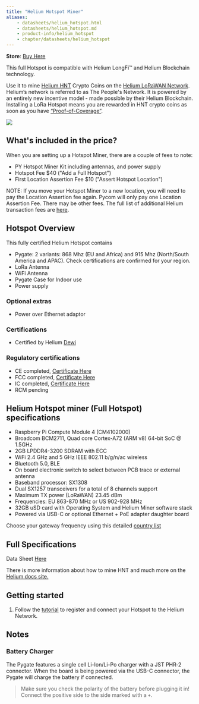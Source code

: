 ```yaml
---
title: "Helium Hotspot Miner"
aliases:
    - datasheets/helium_hotspot.html
    - datasheets/helium_hotspot.md
    - product-info/helium_hotspot
    - chapter/datasheets/helium_hotspot
---
```


**Store**: [Buy Here](https://pycom.io/product/helium-hotspot-miner-batch-3/)

This full Hotspot is compatible with Helium LongFi™ and Helium Blockchain technology.

Use it to mine [Helium HNT](https://www.helium.com/token) Crypto Coins on the [Helium LoRaWAN Network](https://www.helium.com/lorawan). Helium’s network is referred to as The People's Network. It is powered by an entirely new incentive model - made possible by their Helium Blockchain. 
Installing a LoRa Hotspot means you are rewarded in HNT crypto coins as soon as you have [“Proof-of-Coverage”](https://docs.helium.com/blockchain/proof-of-coverage/).

![](/gitbook/assets/hotspot1.png)

## What's included in the price?
When you are setting up a Hotspot Miner, there are a couple of fees to note:

* PY Hotspot Miner Kit including antennas, and power supply
* Hotspot Fee $40 ("Add a Full Hotspot")
* First Location Assertion Fee $10 ("Assert Hotspot Location")

NOTE: If you move your Hotspot Miner to a new location, you will need to pay the Location Assertion fee again. 
Pycom will only pay one Location Assertion Fee. There may be other fees. The full list of additional Helium transaction fees are [here](https://docs.helium.com/blockchain/transaction-fees/).

## Hotspot Overview
This fully certified Helium Hotspot contains

* Pygate: 2 variants: 868 Mhz (EU and Africa) and 915 Mhz (North/South America and APAC). Check certifications are confirmed for your region.
* LoRa Antenna
* WiFi Antenna
* Pygate Case for Indoor use
* Power supply

### Optional extras

* Power over Ethernet adaptor 

### Certifications

* Certified by Helium [Dewi](https://www.helium.com/ecosystem)


### Regulatory certifications

* CE completed, [Certificate Here](/gitbook/assets/lorawan/helium/CECert.pdf)
* FCC completed, [Certificate Here](/gitbook/assets/lorawan/helium/FCCCert.pdf)
* IC completed, [Certificate Here](/gitbook/assets/lorawan/helium/ICCert.pdf)
* RCM pending

## Helium Hotspot miner (Full Hotspot) specifications

* Raspberry Pi Compute Module 4 (CM4102000)
* Broadcom BCM2711, Quad core Cortex-A72 (ARM v8) 64-bit SoC @ 1.5GHz
* 2GB LPDDR4-3200 SDRAM with ECC
* WiFi 2.4 GHz and 5 GHz IEEE 802.11 b/g/n/ac wireless
* Bluetooth 5.0, BLE
* On board electronic switch to select between PCB trace or external antenna
* Baseband processor: SX1308
* Dual SX1257 transceivers for a total of 8 channels support
* Maximum TX power (LoRaWAN) 23.45 dBm
* Frequencies: EU 863-870 MHz or US 902-928 MHz
* 32GB uSD card with Operating System and Helium Miner software stack
* Powered via USB-C or optional Ethernet + PoE adapter daughter board

Choose your gateway frequency using this detailed [country list](https://lora-alliance.org/sites/default/files/2020-06/rp_2-1.0.1.pdf)

## Full Specifications

Data Sheet [Here](https://pycom.io/wp-content/uploads/2022/03/Hotspot_Spec-sheet-V1.12-First-Release.pdf)

There is more information about how to mine HNT and much more on the [Helium docs site.](https://docs.helium.com/)

## Getting started
1. Follow the [tutorial](https://docs.pycom.io/gettingstarted/registration/lora/helium_hotspot_registration/) to register and connect your Hotspot  to the Helium Network.

## Notes
### Battery Charger

The Pygate features a single cell Li-Ion/Li-Po charger with a JST PHR‑2 connector. When the board is being powered via the USB-C connector, the Pygate will charge the battery if connected.
> Make sure you check the polarity of the battery before plugging it in! Connect the positive side to the side marked with a `+`.



